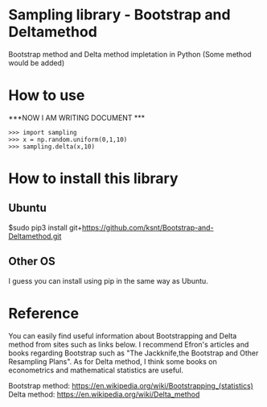 # Sampling library - Bootstrap and Deltamethod
Bootstrap method and Delta method impletation in Python (Some method would be added)

# How to use

***NOW I AM WRITING DOCUMENT ***
```
>>> import sampling
>>> x = np.random.uniform(0,1,10)
>>> sampling.delta(x,10)
```


# How to install this library

## Ubuntu
$sudo pip3 install git+https://github.com/ksnt/Bootstrap-and-Deltamethod.git

## Other OS
I guess you can install using pip in the same way as Ubuntu.

# Reference
You can easily find useful information about Bootstrapping and Delta method from sites such as links below. I recommend Efron's articles and books regarding Bootstrap such as "The Jackknife,the Bootstrap and Other Resampling Plans". As for Delta method, I think some books on econometrics and mathematical statistics are useful.

Bootstrap method: https://en.wikipedia.org/wiki/Bootstrapping_(statistics) <br>
Delta method: https://en.wikipedia.org/wiki/Delta_method
